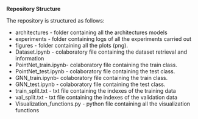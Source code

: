 **Repository Structure**

The repository is structured as follows:
- architectures - folder containing all the architectures models 
- experiments - folder containing logs of all the experiments carried out
- figures - folder containing all the plots (png).
- Dataset.ipynb - colaboratory file containing the dataset retrieval and information
- PointNet_train.ipynb- colaboratory file containing the train class.
- PointNet_test.ipynb - colaboratory file containing the test class.
- GNN_train.ipynb- colaboratory file containing the train class.
- GNN_test.ipynb - colaboratory file containing the test class.
- train_split.txt - txt file containing the indexes of the training data
- val_split.txt - txt file containing the indexes of the validation data
- Visualization_functions.py - python file containing all the visualization functions
